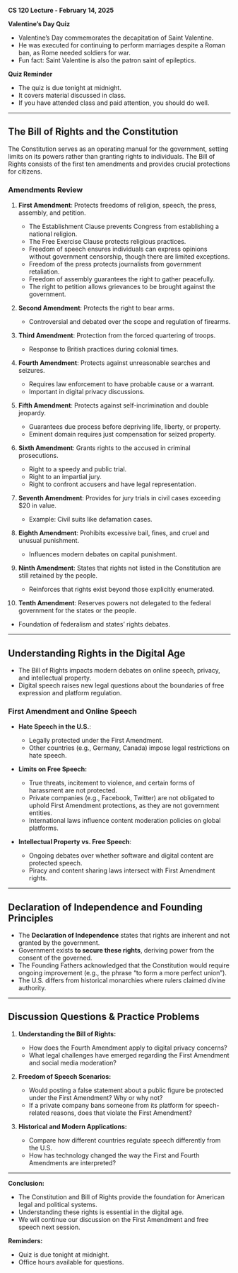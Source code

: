 **CS 120 Lecture - February 14, 2025**

**Valentine’s Day Quiz**
- Valentine’s Day commemorates the decapitation of Saint Valentine.
- He was executed for continuing to perform marriages despite a Roman ban, as Rome needed soldiers for war.
- Fun fact: Saint Valentine is also the patron saint of epileptics.

**Quiz Reminder**
- The quiz is due tonight at midnight.
- It covers material discussed in class.
- If you have attended class and paid attention, you should do well.

---

## **The Bill of Rights and the Constitution**

The Constitution serves as an operating manual for the government, setting limits on its powers rather than granting rights to individuals. The Bill of Rights consists of the first ten amendments and provides crucial protections for citizens.

### **Amendments Review**

1. **First Amendment**: Protects freedoms of religion, speech, the press, assembly, and petition.
    - The Establishment Clause prevents Congress from establishing a national religion.
    - The Free Exercise Clause protects religious practices.
    - Freedom of speech ensures individuals can express opinions without government censorship, though there are limited exceptions.
    - Freedom of the press protects journalists from government retaliation.
    - Freedom of assembly guarantees the right to gather peacefully.
    - The right to petition allows grievances to be brought against the government.

2. **Second Amendment**: Protects the right to bear arms.
    - Controversial and debated over the scope and regulation of firearms.

3. **Third Amendment**: Protection from the forced quartering of troops.
    - Response to British practices during colonial times.

4. **Fourth Amendment**: Protects against unreasonable searches and seizures.
    - Requires law enforcement to have probable cause or a warrant.
    - Important in digital privacy discussions.

5. **Fifth Amendment**: Protects against self-incrimination and double jeopardy.
    - Guarantees due process before depriving life, liberty, or property.
    - Eminent domain requires just compensation for seized property.

6. **Sixth Amendment**: Grants rights to the accused in criminal prosecutions.
    - Right to a speedy and public trial.
    - Right to an impartial jury.
    - Right to confront accusers and have legal representation.

7. **Seventh Amendment**: Provides for jury trials in civil cases exceeding $20 in value.
    - Example: Civil suits like defamation cases.

8. **Eighth Amendment**: Prohibits excessive bail, fines, and cruel and unusual punishment.
    - Influences modern debates on capital punishment.

9. **Ninth Amendment**: States that rights not listed in the Constitution are still retained by the people.
    - Reinforces that rights exist beyond those explicitly enumerated.

10. **Tenth Amendment**: Reserves powers not delegated to the federal government for the states or the people.
- Foundation of federalism and states’ rights debates.

---

## **Understanding Rights in the Digital Age**

- The Bill of Rights impacts modern debates on online speech, privacy, and intellectual property.
- Digital speech raises new legal questions about the boundaries of free expression and platform regulation.

### **First Amendment and Online Speech**

- **Hate Speech in the U.S.**:
    - Legally protected under the First Amendment.
    - Other countries (e.g., Germany, Canada) impose legal restrictions on hate speech.

- **Limits on Free Speech:**
    - True threats, incitement to violence, and certain forms of harassment are not protected.
    - Private companies (e.g., Facebook, Twitter) are not obligated to uphold First Amendment protections, as they are not government entities.
    - International laws influence content moderation policies on global platforms.

- **Intellectual Property vs. Free Speech**:
    - Ongoing debates over whether software and digital content are protected speech.
    - Piracy and content sharing laws intersect with First Amendment rights.

---

## **Declaration of Independence and Founding Principles**

- The **Declaration of Independence** states that rights are inherent and not granted by the government.
- Government exists **to secure these rights**, deriving power from the consent of the governed.
- The Founding Fathers acknowledged that the Constitution would require ongoing improvement (e.g., the phrase “to form a more perfect union”).
- The U.S. differs from historical monarchies where rulers claimed divine authority.

---

## **Discussion Questions & Practice Problems**

1. **Understanding the Bill of Rights:**
    - How does the Fourth Amendment apply to digital privacy concerns?
    - What legal challenges have emerged regarding the First Amendment and social media moderation?

2. **Freedom of Speech Scenarios:**
    - Would posting a false statement about a public figure be protected under the First Amendment? Why or why not?
    - If a private company bans someone from its platform for speech-related reasons, does that violate the First Amendment?

3. **Historical and Modern Applications:**
    - Compare how different countries regulate speech differently from the U.S.
    - How has technology changed the way the First and Fourth Amendments are interpreted?

---

**Conclusion:**
- The Constitution and Bill of Rights provide the foundation for American legal and political systems.
- Understanding these rights is essential in the digital age.
- We will continue our discussion on the First Amendment and free speech next session.

**Reminders:**
- Quiz is due tonight at midnight.
- Office hours available for questions.